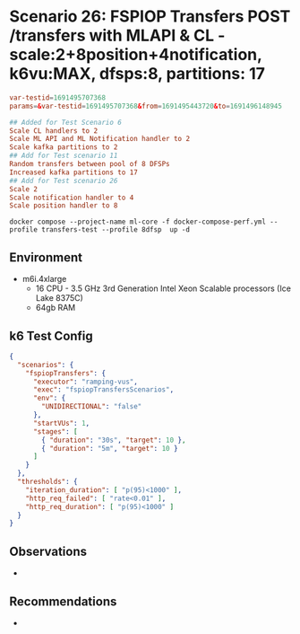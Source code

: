 # Scenario 26: FSPIOP Transfers POST /transfers with MLAPI & CL - scale:2+8position+4notification, k6vu:MAX, dfsps:8, partitions: 17

```conf
var-testid=1691495707368
params=&var-testid=1691495707368&from=1691495443720&to=1691496148945

## Added for Test Scenario 6
Scale CL handlers to 2
Scale ML API and ML Notification handler to 2
Scale kafka partitions to 2
## Add for Test scenario 11
Random transfers between pool of 8 DFSPs
Increased kafka partitions to 17
## Add for Test scenario 26
Scale 2
Scale notification handler to 4
Scale position handler to 8
```

```
docker compose --project-name ml-core -f docker-compose-perf.yml --profile transfers-test --profile 8dfsp  up -d
```

## Environment

- m6i.4xlarge
  - 16 CPU - 3.5 GHz 3rd Generation Intel Xeon Scalable processors (Ice Lake 8375C)
  - 64gb RAM

## k6 Test Config

```json
{
  "scenarios": {
    "fspiopTransfers": {
      "executor": "ramping-vus",
      "exec": "fspiopTransfersScenarios",
      "env": {
        "UNIDIRECTIONAL": "false"
      },
      "startVUs": 1,
      "stages": [
        { "duration": "30s", "target": 10 },
        { "duration": "5m", "target": 10 }
      ]
    }
  },
  "thresholds": {
    "iteration_duration": [ "p(95)<1000" ],
    "http_req_failed": [ "rate<0.01" ],
    "http_req_duration": [ "p(95)<1000" ]
  }
}
```

## Observations

-

## Recommendations

-

